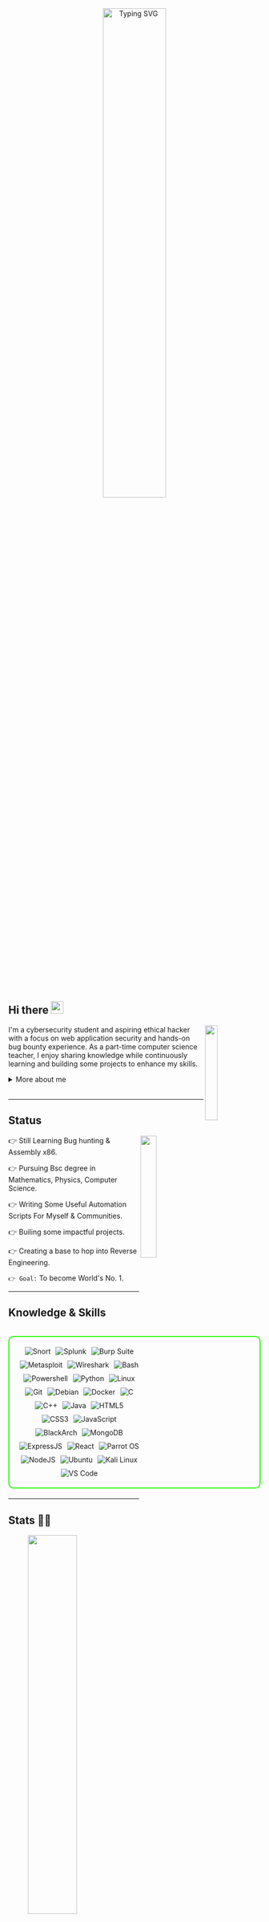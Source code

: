 
<div align="center">
  <a href="https://git.io/typing-svg">
    <img align='center' width="50%" src="https://readme-typing-svg.demolab.com?font=Bank+Gothic&pause=1000&color=FF2222&width=435&lines=Myslef+Mukund+Vishwakarma" alt="Typing SVG" />
  </a>
</div>


<h2 align="left">
  Hi there
  <img src="https://media.giphy.com/media/hvRJCLFzcasrR4ia7z/giphy.gif" width="25px"/>
  </h2>
<img width="22%" align='right' src="https://github.com/user-attachments/assets/e78e13fd-8c84-4c21-9471-79d5374d4a15">

I'm a cybersecurity student and aspiring ethical hacker with a focus on web application security and hands-on bug bounty experience. As a part-time computer science teacher, I enjoy sharing knowledge while continuously learning and building some projects to enhance my skills.

<details>
  <summary>More about me</summary>

- **From**: India
- Improving knowledge in **Website Vulnerabilities**
- I’m currently learning **everything** 
- Reach me out at **[my X](https://x.com/MukundVishwa785)**
- Protfolio(comming up)

</details>
<br>

---

<h2 id="present_status"> Status </h3>

<img width="25%" align='right' src="https://github.com/user-attachments/assets/9c826dd0-fd72-49ba-af60-e79f64344f59">

👉 Still Learning Bug hunting & Assembly x86.

👉 Pursuing Bsc degree in Mathematics, Physics, Computer Science.

👉 Writing Some Useful Automation Scripts For Myself & Communities.

👉 Builing some impactful projects.

👉 Creating a base to hop into Reverse Engineering.

`👉 Goal:`  To become World's No. 1.

---

<h2 id="knowledge_skills" align=''> Knowledge & Skills </h2>

<br>

<div style="border: 2px solid #22F700; border-radius: 10px; padding: 20px; margin-bottom: 20px;">
  <div align="left" style="display: flex; flex-wrap: wrap; justify-content: center; gap: 10px;">
      <img src="https://img.shields.io/badge/Snort-007ACC?style=for-the-badge&logo=snort&color=000000" alt="Snort" />
      <img src="https://img.shields.io/badge/Splunk-007ACC?style=for-the-badge&logo=Splunk&color=000000" alt="Splunk" />
      <img src="https://img.shields.io/badge/BrupSuite-FF6633?style=for-the-badge&logo=burp-suite&color=000000" alt="Burp Suite" />
      <img src="https://img.shields.io/badge/Metasploit-008C8C?style=for-the-badge&logo=metasploit&color=000000" alt="Metasploit" />
      <img src="https://img.shields.io/badge/Wireshark-009639?style=for-the-badge&logo=wireshark&color=000000" alt="Wireshark" />
      <img src="https://img.shields.io/badge/Bash-4EAA25?style=for-the-badge&logo=gnu-bash&color=000000" alt="Bash" />
      <img src="https://img.shields.io/badge/Powershell-007ACC?style=for-the-badge&logo=powershell&color=000000" alt="Powershell" />
      <img src="https://img.shields.io/badge/Python-3776AB?style=for-the-badge&logo=python&color=000000" alt="Python" />
      <img src="https://img.shields.io/badge/Linux-FCC624?style=for-the-badge&logo=linux&color=000000" alt="Linux" />
      <img src="https://img.shields.io/badge/Git-F05032?style=for-the-badge&logo=git&color=000000" alt="Git" />
      <img src="https://img.shields.io/badge/Debian-D70A53?style=for-the-badge&logo=debian&color=000000" alt="Debian" />
      <img src="https://img.shields.io/badge/Docker-2496ED?style=for-the-badge&logo=docker&color=000000" alt="Docker" />
      <img src="https://img.shields.io/badge/C-00599C?style=for-the-badge&logo=c&color=000000" alt="C" />
      <img src="https://img.shields.io/badge/C%2B%2B-F34B7F?style=for-the-badge&logo=c%2B%2B&color=000000" alt="C++" />
      <img src="https://img.shields.io/badge/Java-007396?style=for-the-badge&logo=java&color=000000" alt="Java" />
      <img src="https://img.shields.io/badge/HTML5-5D4B6C?style=for-the-badge&logo=html5&color=000000" alt="HTML5" />
      <img src="https://img.shields.io/badge/CSS3-2965F1?style=for-the-badge&logo=css3&color=000000" alt="CSS3" />
      <img src="https://img.shields.io/badge/JavaScript-F7DF1E?style=for-the-badge&logo=javascript&color=000000" alt="JavaScript" />
      <img src="https://img.shields.io/badge/BlackArch-0A0A0A?style=for-the-badge&logo=blackarch&color=000000" alt="BlackArch" />
      <img src="https://img.shields.io/badge/MongoDB-47A248?style=for-the-badge&logo=mongodb&color=000000" alt="MongoDB" />
      <img src="https://img.shields.io/badge/ExpressJS-000000?style=for-the-badge&logo=express&color=000000" alt="ExpressJS" />
      <img src="https://img.shields.io/badge/React-61DAFB?style=for-the-badge&logo=react&color=000000" alt="React" />
      <img src="https://img.shields.io/badge/Parrot_OS-2E8E8F?style=for-the-badge&logo=parrot&color=000000" alt="Parrot OS" />
      <img src="https://img.shields.io/badge/Node.js-8CC84C?style=for-the-badge&logo=node.js&color=000000" alt="NodeJS" />
      <img src="https://img.shields.io/badge/Ubuntu-E95420?style=for-the-badge&logo=ubuntu&color=000000" alt="Ubuntu" />
      <img src="https://img.shields.io/badge/Kali_Linux-557C94?style=for-the-badge&logo=kali-linux&color=000000" alt="Kali Linux" />
      <img src="https://img.shields.io/badge/VS_Code-007ACC?style=for-the-badge&logo=visual-studio-code&color=000000" alt="VS Code" />
  </div>
</div>

---


<h2 id="github_stats" align=''> Stats 👨‍💻</h2>
<img align="right" width="44%" src="https://i.imgur.com/1ToWEWw.png"/>

  ![My Stats](https://github-readme-stats.vercel.app/api?username=mukundvishwa95&theme=vision-friendly-dark&&bg_color=00000000&hide_border=false&custom_title=Overall)
  
  [![Streak](https://streak-stats.demolab.com?user=mukundvishwa95&theme=dark&card_width=450&bg_color=00000000&hide_border=flase)](https://git.io/streak-stats) 
 <p align="left"><a href="https://github.com/mukundvishwa95/github-readme-stats"><img src="https://github-readme-stats.vercel.app/api/top-langs/?username=mukundvishwa95&layout=compact&theme=vision-friendly-dark&bg_color=00000000&hide_border=false" width="450"" /></a></p>

<br><br>
<!---
coderafroj/coderafroj is a ✨ special ✨ repository because its `README.md` (this file) appears on your GitHub profile.
You can click the Preview link to take a look at your changes.
--->
